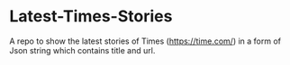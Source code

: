 # Latest-Times-Stories
A repo to show the latest stories of Times (https://time.com/) in a form of Json string which contains title and url.
